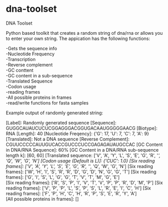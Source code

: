 # dna-toolset
DNA Toolset

Python based toolkit that creates a random string of dna/rna or allows you to enter your own string.  The appication has the following functions:

-Gets the sequence info<br/>
-Nucleotide Frequency<br/>
-Transcription<br/>
-Reverse complement<br/>
-GC conttent<br/>
-GC content in a sub-sequence<br/>
-Translated Sequence<br/>
-Codon usage<br/>
-reading frames<br/>
-All possible proteins in frames<br/>
-read/write functions for fasta samples<br/>

Example output of randomly generated string:

[Label]: Randomly generated sequence
[Sequence]: GUGGCAUAUCUCUCGGAGGGACGGUGACAAUGGGGGAACG
[Biotype]: RNA
[Length]: 40
[Nucleotide Freqency]: {'G': 17, 'U': 7, 'C': 7, 'A': 9}
[Translated]: Not a DNA sequence
[Reverse Complement]: CGUUCCCCCAUUGUCACCGUCCCUCCGAGAGAUAUGCCAC
[GC Content in DNA/RNA Sequence]: 60%
[GC Content in a DNA/RNA sub-sequence length k]: [60, 60]
[Translated sequence: ['V', 'A', 'Y', 'L', 'S', 'E', 'G', 'R', '_', 'Q', 'W', 'G', 'N']
[Codon usage (Default is L)]: {'CUC': 1.0}
[Six reading frames]: ['V', 'A', 'Y', 'L', 'S', 'E', 'G', 'R', '_', 'Q', 'W', 'G', 'N']
[Six reading frames]: ['W', 'H', 'I', 'S', 'R', 'R', 'D', 'G', 'D', 'N', 'G', 'G', 'T']
[Six reading frames]: ['G', 'I', 'S', 'L', 'G', 'G', 'T', 'V', 'T', 'M', 'G', 'E']     
[Six reading frames]: ['R', 'S', 'P', 'I', 'V', 'T', 'V', 'P', 'P', 'R', 'D', 'M', 'P']
[Six reading frames]: ['V', 'P', 'P', 'L', 'S', 'P', 'S', 'L', 'R', 'E', 'I', 'C', 'H']
[Six reading frames]: ['F', 'P', 'H', 'C', 'H', 'R', 'P', 'S', 'E', 'R', 'Y', 'A']     
[All possible proteins in frames]: []

